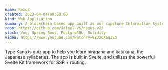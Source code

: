 ```yaml
---
name: Nexus
created: 2023-04-04T00:00:00
kind: Web Application
summary: A blockchain-based app built as our capstone Information Systems project
repo: https://github.com/Jaleel-VS/nexus-v2/
stack: Vue, Spring Boot, PostgreSQL, Solidity
video: https://www.youtube.com/watch?v=9Z3X0X6q3Zo
---
```


<script context="module">
  import { load } from "./_load"
  export { load }
</script>

Type Kana is quiz app to help you learn hiragana and katakana, the Japanese
syllabaries. The app is built in Svelte, and utilizes the powerful Svelte Kit
framework for SSR + routing.
